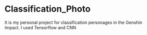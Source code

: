 # Classification_Photo
It is my personal project for classification personages in the Genshin Impact. I used Tensorflow and CNN
